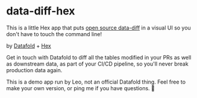 # data-diff-hex

This is a little Hex app that puts [open source data-diff](https://docs.datafold.com/os_diff/about) in a visual UI so you don't have to touch the command line!

by [Datafold](https://www.datafold.com/) + [Hex](https://hex.tech/)

Get in touch with Datafold to diff all the tables modified in your PRs as well as downstream data, as part of your CI/CD pipeline, so you'll never break production data again.

This is a demo app run by Leo, not an official Datafold thing. Feel free to make your own version, or ping me if you have questions. 🙏

